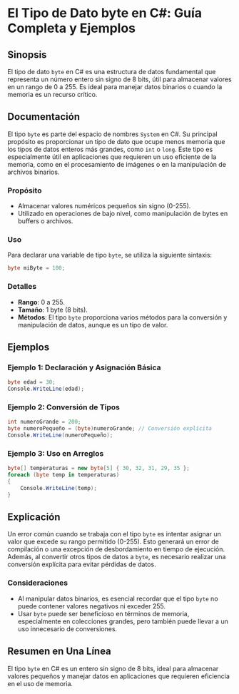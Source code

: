<!--
Meta Description: # El Tipo de Dato byte en C#: Guía Completa y Ejemplos ## Sinopsis El tipo de dato `byte` en C# es una estructura de datos fundamental que representa ...
Meta Keywords: byte, tipo, datos, que, para
-->

# El Tipo de Dato byte en C#: Guía Completa y Ejemplos

## Sinopsis
El tipo de dato `byte` en C# es una estructura de datos fundamental que representa un número entero sin signo de 8 bits, útil para almacenar valores en un rango de 0 a 255. Es ideal para manejar datos binarios o cuando la memoria es un recurso crítico.

## Documentación
El tipo `byte` es parte del espacio de nombres `System` en C#. Su principal propósito es proporcionar un tipo de dato que ocupe menos memoria que los tipos de datos enteros más grandes, como `int` o `long`. Este tipo es especialmente útil en aplicaciones que requieren un uso eficiente de la memoria, como en el procesamiento de imágenes o en la manipulación de archivos binarios.

### Propósito
- Almacenar valores numéricos pequeños sin signo (0-255).
- Utilizado en operaciones de bajo nivel, como manipulación de bytes en buffers o archivos.

### Uso
Para declarar una variable de tipo `byte`, se utiliza la siguiente sintaxis:

```csharp
byte miByte = 100;
```

### Detalles
- **Rango**: 0 a 255.
- **Tamaño**: 1 byte (8 bits).
- **Métodos**: El tipo `byte` proporciona varios métodos para la conversión y manipulación de datos, aunque es un tipo de valor.

## Ejemplos
### Ejemplo 1: Declaración y Asignación Básica
```csharp
byte edad = 30;
Console.WriteLine(edad);
```

### Ejemplo 2: Conversión de Tipos
```csharp
int numeroGrande = 200;
byte numeroPequeño = (byte)numeroGrande; // Conversión explícita
Console.WriteLine(numeroPequeño);
```

### Ejemplo 3: Uso en Arreglos
```csharp
byte[] temperaturas = new byte[5] { 30, 32, 31, 29, 35 };
foreach (byte temp in temperaturas)
{
    Console.WriteLine(temp);
}
```

## Explicación
Un error común cuando se trabaja con el tipo `byte` es intentar asignar un valor que excede su rango permitido (0-255). Esto generará un error de compilación o una excepción de desbordamiento en tiempo de ejecución. Además, al convertir otros tipos de datos a `byte`, es necesario realizar una conversión explícita para evitar pérdidas de datos.

### Consideraciones
- Al manipular datos binarios, es esencial recordar que el tipo `byte` no puede contener valores negativos ni exceder 255.
- Usar `byte` puede ser beneficioso en términos de memoria, especialmente en colecciones grandes, pero también puede llevar a un uso innecesario de conversiones.

## Resumen en Una Línea
El tipo `byte` en C# es un entero sin signo de 8 bits, ideal para almacenar valores pequeños y manejar datos en aplicaciones que requieren eficiencia en el uso de memoria.